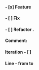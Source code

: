 #### - [x] Feature
#### - [ ] Fix
#### - [ ] Refactor .

#### Comment:

#### Iteration - [ ]
#### Line - from   to
